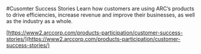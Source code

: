 #Cusomter Success Stories
Learn how customers are using ARC’s products to drive efficiencies, increase revenue and improve their businesses, as well as the industry as a whole.

[https://www2.arccorp.com/products-participation/customer-success-stories/](https://www2.arccorp.com/products-participation/customer-success-stories/)
